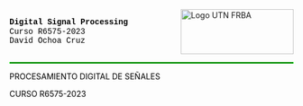 <div style="display: flex; align-items: center;">
  <p style="font-family: 'American Typewriter', 'Courier New', Courier, 'Lucida Sans Typewriter', 'Lucida Typewriter', monospace; text-align: left; margin-right: auto; line-height: 1.2;">
    <font color='black'><strong>Digital Signal Processing</strong><br>Curso R6575-2023<br>David Ochoa Cruz</font>
  </p>
  <img src="logo-utn-frba-electronica-green.png" alt="Logo UTN FRBA" width="200" height="80" style="flex-shrink: 0; margin-left: 10px;">
</div>
<hr style="border: ridge #0EEA0B 1px;">
<p style=" font-weight: courier,arial,helvética; text-align: left;"><font color='black'>PROCESAMIENTO DIGITAL DE SEÑALES</font></p>
<p style=" font-weight: courier,arial,helvética; text-align: left;"><font color='black'>CURSO R6575-2023</font></p>